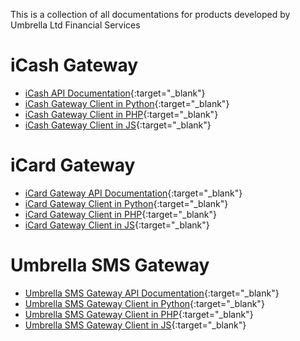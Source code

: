 This is a collection of all documentations for products developed by Umbrella Ltd Financial Services

# iCash Gateway
 - [iCash API Documentation](https://github.com/umbrellafs/iCashGatewayAPIDocs){:target="_blank"}
 - [iCash Gateway Client in Python](https://github.com/umbrellafs/iCashGatewayClientPython){:target="_blank"}
 - [iCash Gateway Client in PHP](https://github.com/umbrellafs/iCashGatewayClientPHP){:target="_blank"}
 - [iCash Gateway Client in JS](https://github.com/umbrellafs/iCashGatewayClientNodeJS){:target="_blank"}

# iCard Gateway
 - [iCard Gateway API Documentation](https://github.com/umbrellafs/iCardAPIDocs){:target="_blank"}
 - [iCard Gateway Client in Python](https://github.com/umbrellafs/iCardGatewayClientPython){:target="_blank"}
 - [iCard Gateway Client in PHP](){:target="_blank"}
 - [iCard Gateway Client in JS](https://github.com/umbrellafs/iCardGatewayClientNodeJS){:target="_blank"}

# Umbrella SMS Gateway
 - [Umbrella SMS Gateway API Documentation](https://github.com/umbrellafs/SMSGatewayDocs){:target="_blank"}
 - [Umbrella SMS Gateway Client in Python](https://github.com/umbrellafs/UmbrellaSMSClientPython){:target="_blank"}
 - [Umbrella SMS Gateway Client in PHP](https://github.com/umbrellafs/UmbrellaSMSClientPHP){:target="_blank"}
 - [Umbrella SMS Gateway Client in JS](https://github.com/umbrellafs/UmbrellaSMSClientNodeJS){:target="_blank"}